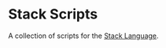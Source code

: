 # Stack Scripts 
A collection of scripts for the [Stack Language](https://github.com/FriesW/StackLanguage).